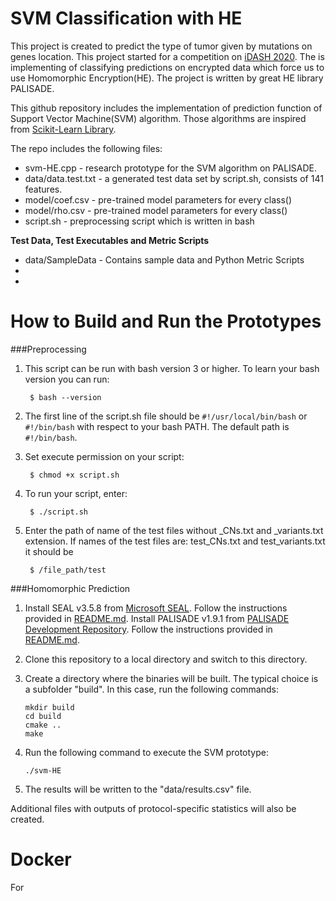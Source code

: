 SVM Classification with HE 
=====================================
This project is created to predict the type of tumor given by mutations on genes location. This project started for a competition on [iDASH 2020](http://www.humangenomeprivacy.org/2020/competition-tasks.html).
The is implementing of classifying predictions on encrypted data which force us to use Homomorphic Encryption(HE). 
The project is written by great HE library PALISADE.

This github repository includes the implementation of prediction function of Support Vector Machine(SVM) algorithm.
Those algorithms are inspired from [Scikit-Learn Library](https://scikit-learn.org/stable/index.html).

The repo includes the following files:
* svm-HE.cpp - research prototype for the SVM algorithm on PALISADE.
* data/data.test.txt - a generated test data set by script.sh, consists of 141 features.
* model/coef.csv - pre-trained model parameters for every class()
* model/rho.csv  - pre-trained model parameters for every class()
* script.sh - preprocessing script which is written in bash

**Test Data, Test Executables and Metric Scripts**

* data/SampleData - Contains sample data and Python Metric Scripts
* 
*
How to Build and Run the Prototypes
=====================================

###Preprocessing

1. This script can be run with bash version 3 or higher. To learn your bash version you can run:
    ```
     $ bash --version
    ```
2. The first line of the script.sh file should be ```#!/usr/local/bin/bash``` or ```#!/bin/bash``` with respect to your bash PATH. The default path is ```#!/bin/bash```.

3. Set execute permission on your script:
    ```
     $ chmod +x script.sh
    ```
4. To run your script, enter:
    ```
     $ ./script.sh
    ```
5. Enter the path of name of the test files without _CNs.txt and _variants.txt extension. If names of the test files are: test_CNs.txt and test_variants.txt it should be
    ```
     $ /file_path/test
    ```


###Homomorphic Prediction

1. Install SEAL v3.5.8 from [Microsoft SEAL](https://github.com/microsoft/SEAL). Follow the instructions provided in [README.md](https://github.com/microsoft/SEAL/blob/master/README.md).
   Install PALISADE v1.9.1 from [PALISADE Development Repository](https://gitlab.com/palisade/palisade-development/-/tree/release-v1.9.1). Follow the instructions provided in [README.md](https://gitlab.com/palisade/palisade-development/-/blob/release-v1.9.1/README.md).
   
2. Clone this repository to a local directory and switch to this directory. 

3. Create a directory where the binaries will be built. The typical choice is a subfolder "build". In this case, run the following commands:

    ```
    mkdir build
    cd build
    cmake ..
    make
    ```

4. Run the following command to execute the SVM prototype:
    ```
    ./svm-HE 
    ```

5. The results will be written to the "data/results.csv" file.


Additional files with outputs of protocol-specific statistics will also be created.

Docker
=====================================

For